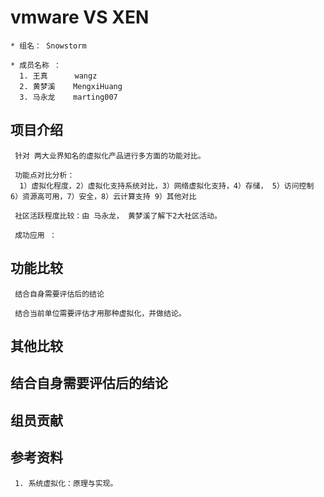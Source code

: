 # vmware VS  XEN
	
    * 组名： Snowstorm
     
    * 成员名称 ：
      1. 王真      wangz
      2. 黄梦溪    MengxiHuang
      3. 马永龙    marting007
          
## 项目介绍 ##
     针对 两大业界知名的虚拟化产品进行多方面的功能对比。
  
     功能点对比分析：
      1）虚拟化程度，2）虚拟化支持系统对比，3）网络虚拟化支持，4）存储， 5）访问控制  6）资源高可用，7）安全，8）云计算支持 9）其他对比
     
     社区活跃程度比较：由 马永龙， 黄梦溪了解下2大社区活动。
     
     成功应用 ：


## 功能比较 ##

     结合自身需要评估后的结论
      
     结合当前单位需要评估才用那种虚拟化，并做结论。

## 其他比较 ##

## 结合自身需要评估后的结论 ##

## 组员贡献 ##

## 参考资料 ##

     1. 系统虚拟化：原理与实现。

